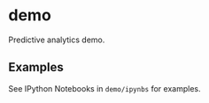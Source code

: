# demo

Predictive analytics demo.

## Examples
See IPython Notebooks in `demo/ipynbs` for examples.